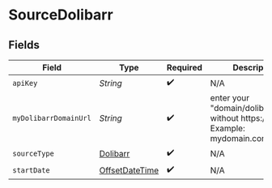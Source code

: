 # SourceDolibarr


## Fields

| Field                                                                                     | Type                                                                                      | Required                                                                                  | Description                                                                               |
| ----------------------------------------------------------------------------------------- | ----------------------------------------------------------------------------------------- | ----------------------------------------------------------------------------------------- | ----------------------------------------------------------------------------------------- |
| `apiKey`                                                                                  | *String*                                                                                  | :heavy_check_mark:                                                                        | N/A                                                                                       |
| `myDolibarrDomainUrl`                                                                     | *String*                                                                                  | :heavy_check_mark:                                                                        | enter your "domain/dolibarr_url" without https:// Example: mydomain.com/dolibarr          |
| `sourceType`                                                                              | [Dolibarr](../../models/shared/Dolibarr.md)                                               | :heavy_check_mark:                                                                        | N/A                                                                                       |
| `startDate`                                                                               | [OffsetDateTime](https://docs.oracle.com/javase/8/docs/api/java/time/OffsetDateTime.html) | :heavy_check_mark:                                                                        | N/A                                                                                       |